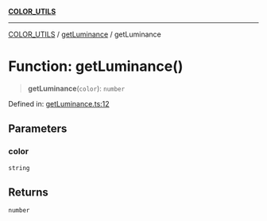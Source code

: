 [**COLOR_UTILS**](../../README.md)

***

[COLOR_UTILS](../../README.md) / [getLuminance](../README.md) / getLuminance

# Function: getLuminance()

> **getLuminance**(`color`): `number`

Defined in: [getLuminance.ts:12](https://github.com/dailker/everyutil/blob/e265d7544f4e799da268d038a0a464c889a18367/src/color/getLuminance.ts#L12)

## Parameters

### color

`string`

## Returns

`number`
